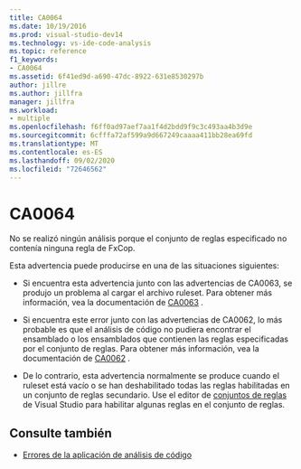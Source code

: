 ```yaml
---
title: CA0064
ms.date: 10/19/2016
ms.prod: visual-studio-dev14
ms.technology: vs-ide-code-analysis
ms.topic: reference
f1_keywords:
- CA0064
ms.assetid: 6f41ed9d-a690-47dc-8922-631e8530297b
author: jillre
ms.author: jillfra
manager: jillfra
ms.workload:
- multiple
ms.openlocfilehash: f6ff0ad97aef7aa1f4d2bdd9f9c3c493aa4b3d9e
ms.sourcegitcommit: 6cfffa72af599a9d667249caaaa411bb28ea69fd
ms.translationtype: MT
ms.contentlocale: es-ES
ms.lasthandoff: 09/02/2020
ms.locfileid: "72646562"
---
```

# <a name="ca0064"></a>CA0064

No se realizó ningún análisis porque el conjunto de reglas especificado no contenía ninguna regla de FxCop.

Esta advertencia puede producirse en una de las situaciones siguientes:

- Si encuentra esta advertencia junto con las advertencias de CA0063, se produjo un problema al cargar el archivo ruleset. Para obtener más información, vea la documentación de [CA0063](ca0063.md) .

- Si encuentra este error junto con las advertencias de CA0062, lo más probable es que el análisis de código no pudiera encontrar el ensamblado o los ensamblados que contienen las reglas especificadas por el conjunto de reglas. Para obtener más información, vea la documentación de [CA0062](ca0062.md) .

- De lo contrario, esta advertencia normalmente se produce cuando el ruleset está vacío o se han deshabilitado todas las reglas habilitadas en un conjunto de reglas secundario. Use el editor de [conjuntos de reglas](../code-quality/working-in-the-code-analysis-rule-set-editor.md) de Visual Studio para habilitar algunas reglas en el conjunto de reglas.

## <a name="see-also"></a>Consulte también

- [Errores de la aplicación de análisis de código](../code-quality/code-analysis-application-errors.md)
